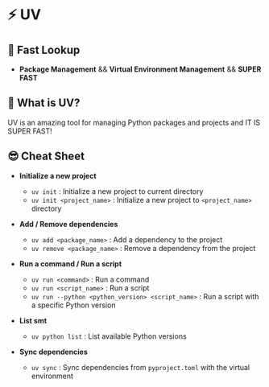 # ⚡ UV

## 👀 Fast Lookup

- **Package Management** && **Virtual Environment Management** && **SUPER FAST**

## 🧐 What is UV?

UV is an amazing tool for managing Python packages and projects and IT IS SUPER FAST!

## 😎 Cheat Sheet

- **Initialize a new project**
  - `uv init` : Initialize a new project to current directory
  - `uv init <project_name>` : Initialize a new project to `<project_name>` directory

- **Add / Remove dependencies**
  - `uv add <package_name>` : Add a dependency to the project
  - `uv remove <package_name>` : Remove a dependency from the project

- **Run a command / Run a script**
  - `uv run <command>` : Run a command
  - `uv run <script_name>` : Run a script
  - `uv run --python <python_version> <script_name>` : Run a script with a specific Python version

- **List smt**
  - `uv python list` : List available Python versions

- **Sync dependencies**
  - `uv sync` : Sync dependencies from `pyproject.toml` with the virtual environment